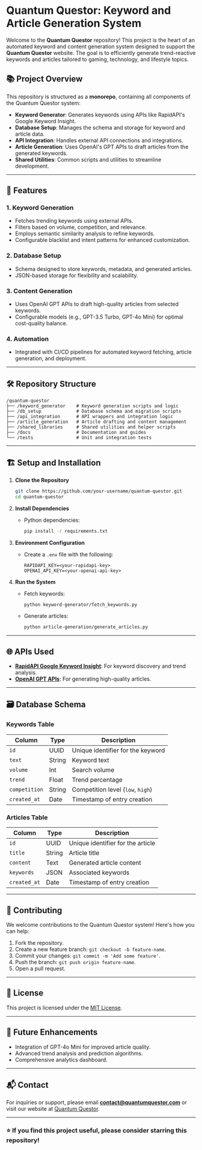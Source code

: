 
# Quantum Questor: Keyword and Article Generation System

Welcome to the **Quantum Questor** repository! This project is the heart of an automated keyword and content generation system designed to support the **Quantum Questor** website. The goal is to efficiently generate trend-reactive keywords and articles tailored to gaming, technology, and lifestyle topics.

## 📚 Project Overview

This repository is structured as a **monorepo**, containing all components of the Quantum Questor system:
- **Keyword Generator**: Generates keywords using APIs like RapidAPI's Google Keyword Insight.
- **Database Setup**: Manages the schema and storage for keyword and article data.
- **API Integration**: Handles external API connections and integrations.
- **Article Generation**: Uses OpenAI's GPT APIs to draft articles from the generated keywords.
- **Shared Utilities**: Common scripts and utilities to streamline development.

---

## 🚀 Features

### 1. **Keyword Generation**
- Fetches trending keywords using external APIs.
- Filters based on volume, competition, and relevance.
- Employs semantic similarity analysis to refine keywords.
- Configurable blacklist and intent patterns for enhanced customization.

### 2. **Database Setup**
- Schema designed to store keywords, metadata, and generated articles.
- JSON-based storage for flexibility and scalability.

### 3. **Content Generation**
- Uses OpenAI GPT APIs to draft high-quality articles from selected keywords.
- Configurable models (e.g., GPT-3.5 Turbo, GPT-4o Mini) for optimal cost-quality balance.

### 4. **Automation**
- Integrated with CI/CD pipelines for automated keyword fetching, article generation, and deployment.

---

## 🛠️ Repository Structure

```plaintext
/quantum-questor
├── /keyword_generator    # Keyword generation scripts and logic
├── /db_setup             # Database schema and migration scripts
├── /api_integration      # API wrappers and integration logic
├── /article_generation   # Article drafting and content management
├── /shared_libraries     # Shared utilities and helper scripts
├── /docs                 # Documentation and guides
└── /tests                # Unit and integration tests
```

---

## 🏗️ Setup and Installation

1. **Clone the Repository**
   ```bash
   git clone https://github.com/your-username/quantum-questor.git
   cd quantum-questor
   ```

2. **Install Dependencies**
   - Python dependencies:
     ```bash
     pip install -r requirements.txt
     ```

3. **Environment Configuration**
   - Create a `.env` file with the following:
     ```env
     RAPIDAPI_KEY=<your-rapidapi-key>
     OPENAI_API_KEY=<your-openai-api-key>
     ```

4. **Run the System**
   - Fetch keywords:
     ```bash
     python keyword-generator/fetch_keywords.py
     ```
   - Generate articles:
     ```bash
     python article-generation/generate_articles.py
     ```

---

## 🌐 APIs Used

- **[RapidAPI Google Keyword Insight](https://rapidapi.com/)**: For keyword discovery and trend analysis.
- **[OpenAI GPT APIs](https://openai.com/)**: For generating high-quality articles.

---

## 🗃️ Database Schema

### Keywords Table
| Column          | Type   | Description                         |
|------------------|--------|-------------------------------------|
| `id`            | UUID   | Unique identifier for the keyword   |
| `text`          | String | Keyword text                        |
| `volume`        | Int    | Search volume                       |
| `trend`         | Float  | Trend percentage                    |
| `competition`   | String | Competition level (`low`, `high`)   |
| `created_at`    | Date   | Timestamp of entry creation         |

### Articles Table
| Column          | Type   | Description                         |
|------------------|--------|-------------------------------------|
| `id`            | UUID   | Unique identifier for the article   |
| `title`         | String | Article title                       |
| `content`       | Text   | Generated article content           |
| `keywords`      | JSON   | Associated keywords                 |
| `created_at`    | Date   | Timestamp of entry creation         |

---

## 🤝 Contributing

We welcome contributions to the Quantum Questor system! Here's how you can help:
1. Fork the repository.
2. Create a new feature branch: `git checkout -b feature-name`.
3. Commit your changes: `git commit -m 'Add some feature'`.
4. Push the branch: `git push origin feature-name`.
5. Open a pull request.

---

## 📄 License

This project is licensed under the [MIT License](LICENSE).

---

## 🧠 Future Enhancements

- Integration of GPT-4o Mini for improved article quality.
- Advanced trend analysis and prediction algorithms.
- Comprehensive analytics dashboard.

---

## 📬 Contact

For inquiries or support, please email **contact@quantumquestor.com** or visit our website at [Quantum Questor](https://www.quantumquestor.com).

---

### ⭐ If you find this project useful, please consider starring this repository!
```
